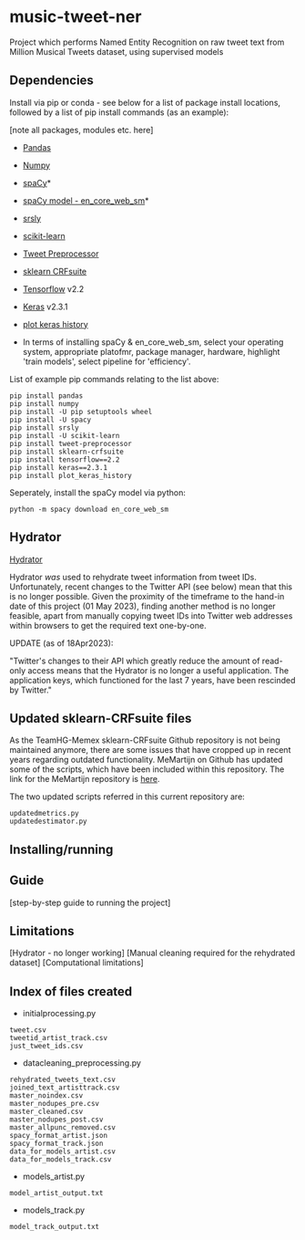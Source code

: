 # music-tweet-ner
Project which performs Named Entity Recognition on raw tweet text from Million Musical Tweets dataset, using supervised models

## Dependencies

Install via pip or conda - see below for a list of package install locations, followed by a list of pip install commands (as an example):

[note all packages, modules etc. here]

* [Pandas](https://pandas.pydata.org/docs/getting_started/install.html)
* [Numpy](https://numpy.org/install/)
* [spaCy](https://spacy.io/usage)*
* [spaCy model - en_core_web_sm](https://space.io/usage)*
* [srsly](https://pypi.org/project/srsly/)
* [scikit-learn](https://scikit-learn.org/stable/install.html)
* [Tweet Preprocessor](https://pypi.org/project/tweet-preprocessor/)
* [sklearn CRFsuite](https://pypi.org/project/sklearn-crfsuite/)
* [Tensorflow](https://www.tensorflow.org/install/pip) v2.2
* [Keras](https://pypi.org/project/keras/) v2.3.1
* [plot keras history](https://pypi.org/project/plot-keras-history/)

* In terms of installing spaCy & en_core_web_sm, select your operating system, appropriate platofmr, package manager, hardware, highlight 'train models', select pipeline for 'efficiency'.

List of example pip commands relating to the list above:
```
pip install pandas
pip install numpy
pip install -U pip setuptools wheel
pip install -U spacy
pip install srsly
pip install -U scikit-learn
pip install tweet-preprocessor
pip install sklearn-crfsuite
pip install tensorflow==2.2
pip install keras==2.3.1
pip install plot_keras_history
```

Seperately, install the spaCy model via python:

```
python -m spacy download en_core_web_sm
```

## Hydrator

[Hydrator](https://github.com/DocNow/hydrator)

Hydrator *was* used to rehydrate tweet information from tweet IDs. Unfortunately, recent changes to the Twitter API (see below) mean that this is no longer possible. Given the proximity of the timeframe to the hand-in date of this project (01 May 2023), finding another method is no longer feasible, apart from manually copying tweet IDs into Twitter web addresses within browsers to get the required text one-by-one.

UPDATE (as of 18Apr2023):

"Twitter's changes to their API which greatly reduce the amount of read-only access means that the Hydrator is no longer a useful application. The application keys, which functioned for the last 7 years, have been rescinded by Twitter."

## Updated sklearn-CRFsuite files

As the TeamHG-Memex sklearn-CRFsuite Github repository is not being maintained anymore, there are some issues that have cropped up in recent years regarding outdated functionality. MeMartijn on Github has updated some of the scripts, which have been included within this repository. The link for the MeMartijn repository is [here](https://github.com/MeMartijn/updated-sklearn-crfsuite#egg=sklearn_crfsuite).

The two updated scripts referred in this current repository are:

```
updatedmetrics.py
updatedestimator.py
```

## Installing/running

## Guide

[step-by-step guide to running the project]

## Limitations

[Hydrator - no longer working]
[Manual cleaning required for the rehydrated dataset]
[Computational limitations]

## Index of files created

* initialprocessing.py
```
tweet.csv
tweetid_artist_track.csv
just_tweet_ids.csv

```
* datacleaning_preprocessing.py
```
rehydrated_tweets_text.csv
joined_text_artisttrack.csv
master_noindex.csv
master_nodupes_pre.csv
master_cleaned.csv
master_nodupes_post.csv
master_allpunc_removed.csv
spacy_format_artist.json
spacy_format_track.json
data_for_models_artist.csv
data_for_models_track.csv
```
* models_artist.py
```
model_artist_output.txt
```
* models_track.py
```
model_track_output.txt
```
